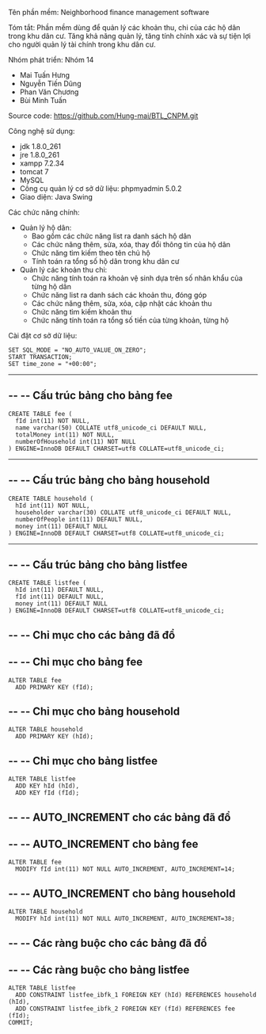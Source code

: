 Tên phần mềm: Neighborhood finance management software

Tóm tắt: Phần mềm dùng để quản lý các khoản thu, chi của các hộ dân trong khu dân cư. Tăng khả năng quản lý, tăng tính chính xác và sự tiện lợi cho người quản lý tài chính trong khu dân cư.

Nhóm phát triển: Nhóm 14
- Mai Tuấn Hưng
- Nguyễn Tiến Dũng
- Phan Văn Chương
- Bùi Minh Tuấn

Source code: https://github.com/Hung-mai/BTL_CNPM.git

Công nghệ sử dụng: 
- jdk 1.8.0_261
- jre 1.8.0_261
- xampp 7.2.34
- tomcat 7
- MySQL 
- Công cụ quản lý cơ sở dữ liệu: phpmyadmin 5.0.2
- Giao diện: Java Swing

Các chức năng chính:
- Quản lý hộ dân: 
    + Bao gồm các chức năng list ra danh sách hộ dân
    + Các chức năng thêm, sửa, xóa, thay đổi thông tin của hộ dân
    + Chức năng tìm kiếm theo tên chủ hộ
    + Tính toán ra tổng số hộ dân trong khu dân cư
- Quản lý các khoản thu chi:
    + Chức năng tính toán ra khoản vệ sinh dựa trên số nhân khẩu của từng hộ dân
    + Chức năng list ra danh sách các khoản thu, đóng góp
    + Các chức năng thêm, sửa, xóa, cập nhật các khoản thu
    + Chức năng tìm kiếm khoản thu
    + Chức năng tính toán ra tổng số tiền của từng khoản, từng hộ
    
Cài đặt cơ sở dữ liệu:

    SET SQL_MODE = "NO_AUTO_VALUE_ON_ZERO";
    START TRANSACTION;
    SET time_zone = "+00:00";

-- --------------------------------------------------------

--
-- Cấu trúc bảng cho bảng fee
--

    CREATE TABLE fee (
      fId int(11) NOT NULL,
      name varchar(50) COLLATE utf8_unicode_ci DEFAULT NULL,
      totalMoney int(11) NOT NULL,
      numberOfHousehold int(11) NOT NULL
    ) ENGINE=InnoDB DEFAULT CHARSET=utf8 COLLATE=utf8_unicode_ci;

-- --------------------------------------------------------

--
-- Cấu trúc bảng cho bảng household
--

    CREATE TABLE household (
      hId int(11) NOT NULL,
      householder varchar(30) COLLATE utf8_unicode_ci DEFAULT NULL,
      numberOfPeople int(11) DEFAULT NULL,
      money int(11) DEFAULT NULL
    ) ENGINE=InnoDB DEFAULT CHARSET=utf8 COLLATE=utf8_unicode_ci;

-- --------------------------------------------------------
--
-- Cấu trúc bảng cho bảng listfee
--
    CREATE TABLE listfee (
      hId int(11) DEFAULT NULL,
      fId int(11) DEFAULT NULL,
      money int(11) DEFAULT NULL
    ) ENGINE=InnoDB DEFAULT CHARSET=utf8 COLLATE=utf8_unicode_ci;


--
-- Chỉ mục cho các bảng đã đổ
--

--
-- Chỉ mục cho bảng fee
--
    ALTER TABLE fee
      ADD PRIMARY KEY (fId);

--
-- Chỉ mục cho bảng household
--
    ALTER TABLE household
      ADD PRIMARY KEY (hId);

--
-- Chỉ mục cho bảng listfee
--
    ALTER TABLE listfee
      ADD KEY hId (hId),
      ADD KEY fId (fId);

--
-- AUTO_INCREMENT cho các bảng đã đổ
--

--
-- AUTO_INCREMENT cho bảng fee
--
    ALTER TABLE fee
      MODIFY fId int(11) NOT NULL AUTO_INCREMENT, AUTO_INCREMENT=14;

--
-- AUTO_INCREMENT cho bảng household
--
    ALTER TABLE household
      MODIFY hId int(11) NOT NULL AUTO_INCREMENT, AUTO_INCREMENT=38;

--
-- Các ràng buộc cho các bảng đã đổ
--

--
-- Các ràng buộc cho bảng listfee
--
    ALTER TABLE listfee
      ADD CONSTRAINT listfee_ibfk_1 FOREIGN KEY (hId) REFERENCES household (hId),
      ADD CONSTRAINT listfee_ibfk_2 FOREIGN KEY (fId) REFERENCES fee (fId);
    COMMIT;
